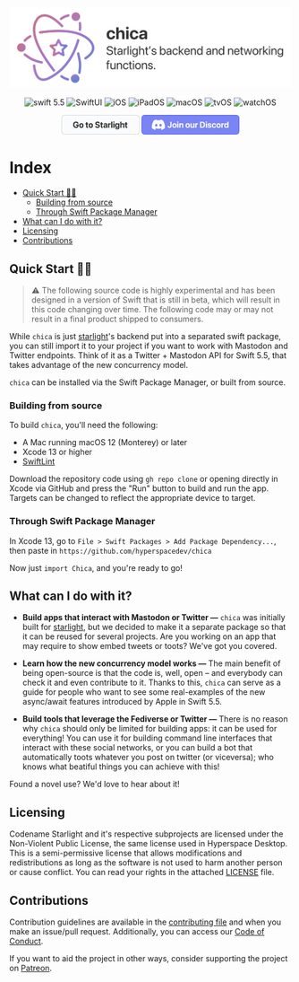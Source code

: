 <div align="center">

![Banner](./Resources/banner.png)

![swift 5.5](https://img.shields.io/badge/swift-5.5-blue.svg)
![SwiftUI](https://img.shields.io/badge/-SwiftUI-blue.svg)
![iOS](https://img.shields.io/badge/os-iOS-green.svg)
![iPadOS](https://img.shields.io/badge/os-iPadOS-green.svg)
![macOS](https://img.shields.io/badge/os-macOS-green.svg)
![tvOS](https://img.shields.io/badge/os-tvOS-green.svg)
![watchOS](https://img.shields.io/badge/os-watchOS-green.svg)

<img src="./Resources/go-to-starlight.png" width="140" height="35"/> <img src="./Resources/discord.png" width="175" height="35"/>  
    
</div>

# Index

<!-- Pages -->
[qsp]: #quick-start-
[bfs]: #building-from-source
[spm]: #through-swift-package-manager
[wcidwi]: #what-can-i-do-with-it
[licensing]: #licensing
[cntrbtn]: #contributions

<!-- Links -->
- [Quick Start 🏃‍♂️][qsp]
    - [Building from source][bfs]
    - [Through Swift Package Manager][spm]
- [What can I do with it?][wcidwi]
- [Licensing][licensing]
- [Contributions][cntrbtn]

## Quick Start 🏃‍♂️

> :warning: The following source code is highly experimental and  has been designed in a version of Swift that is still in beta, which will result in this code changing over time. The following code may or may not result in a final product shipped to consumers.

While `chica` is just [starlight][starlight]'s backend put into a separated swift package, you can still import it to your project if you want to work with Mastodon and Twitter endpoints. Think of it as a Twitter + Mastodon API for Swift 5.5, that takes advantage of the new concurrency model.

`chica` can be installed via the Swift Package Manager, or built from source.

### Building from source

To build `chica`, you'll need the following:

- A Mac running macOS 12 (Monterey) or later
- Xcode 13 or higher
- [SwiftLint][sl]

Download the repository code using `gh repo clone` or opening directly in Xcode via GitHub and press the "Run" button to build and run the app. Targets can be changed to reflect the appropriate device to target.

### Through Swift Package Manager

In Xcode 13, go to `File > Swift Packages > Add Package Dependency...`, then paste in `https://github.com/hyperspacedev/chica`

Now just `import Chica`, and you're ready to go!

## What can I do with it?

- **Build apps that interact with Mastodon or Twitter —** `chica` was initially built for [starlight][starlight], but we decided to make it a separate package so that it can be reused for several projects. Are you working on an app that may require to show embed tweets or toots? We've got you covered.

- **Learn how the new concurrency model works —** The main benefit of being open-source is that the code is, well, open – and everybody can check it and even contribute to it. Thanks to this, `chica` can serve as a guide for people who want to see some real-examples of the new async/await features introduced by Apple in Swift 5.5.

- **Build tools that leverage the Fediverse or Twitter —** There is no reason why `chica` should only be limited for building apps: it can be used for everything! You can use it for building command line interfaces that interact with these social networks, or you can build a bot that automatically toots whatever you post on twitter (or viceversa); who knows what beatiful things you can achieve with this!

Found a novel use? We'd love to hear about it!

## Licensing

Codename Starlight and it's respective subprojects are licensed under the Non-Violent Public License, the same license used in Hyperspace Desktop. This is a semi-permissive license that allows modifications and redistributions as long as the software is not used to harm another person or cause conflict. You can read your rights in the attached [LICENSE][license] file.

## Contributions

Contribution guidelines are available in the [contributing file][cf] and when you make an issue/pull request. Additionally, you can access our [Code of Conduct][coc].

If you want to aid the project in other ways, consider supporting the project on [Patreon](https://patreon.com/hyperspacedev).

<!-- Links -->
[starlight]: https://github.com/hyperspacedev/starlight
[sl]: https://github.com/realm/swiftlint
[ptrn]: https://patreon.com/hyperspacedev

<!-- Files -->
[license]: LICENSE.txt
[cf]: .github/contributing.md
[coc]: .github/CODE_OF_CONDUCT.md
